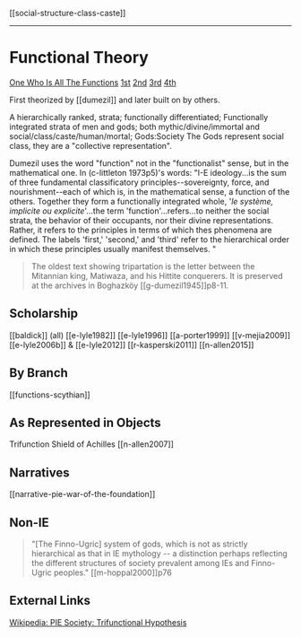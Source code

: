 [[social-structure-class-caste]]

---

# Functional Theory

  [One Who Is All The Functions](one-who-is-all-the-functions.md)
  [1st](first-function-sovereignty.md)
  [2nd](functions-second.md)
  [3rd](third-function.md)
  [4th](fourth-4th-function)


First theorized by [[dumezil]] and later built on by others.

A hierarchically ranked, strata; functionally differentiated; Functionally integrated strata of men and gods; both mythic/divine/immortal and social/class/caste/human/mortal; Gods:Society The Gods represent social class, they are a "collective representation".
  
  Dumezil uses the word "function" not in the "functionalist" sense, but in the mathematical one. In (c-littleton 1973p5)'s words: "I-E ideology...is the sum of three fundamental classificatory principles--sovereignty, force, and nourishment--each of which is, in the mathematical sense, a function of the others. Together they form a functionally integrated whole, '*le système, implicite ou explicite*'...the term 'function'...refers...to neither the social strata, the behavior of their occupants, nor their divine representations. Rather, it refers to the principles in terms of which thes phenomena are defined. The labels 'first,' 'second,' and 'third' refer to the hierarchical order in which these principles usually manifest themselves. "
  
  
 
  > The oldest text showing tripartation is the letter between the Mitannian king, Matiwaza, and his Hittite conquerers. It is preserved at the archives in Boghazköy [[g-dumezil1945]]p8-11.


## Scholarship
[[baldick]] (all)
[[e-lyle1982]]
[[e-lyle1996]]
[[a-porter1999]]
[[v-mejia2009]]
[[e-lyle2006b]] & [[e-lyle2012]]
[[r-kasperski2011]]
[[n-allen2015]]
  
  
## By Branch
[[functions-scythian]]

## As Represented in Objects
Trifunction Shield of Achilles [[n-allen2007]]
## Narratives
[[narrative-pie-war-of-the-foundation]]

## Non-IE
> "[The Finno-Ugric] system of gods, which is not as strictly hierarchical as that in IE mythology -- a distinction perhaps reflecting the different structures of society prevalent among IEs and Finno-Ugric peoples." [[m-hoppal2000]]p76 

## External Links
[Wikipedia: PIE Society: Trifunctional Hypothesis](https://en.wikipedia.org/wiki/Proto-Indo-European-society#Trifunctional-hypothesis)